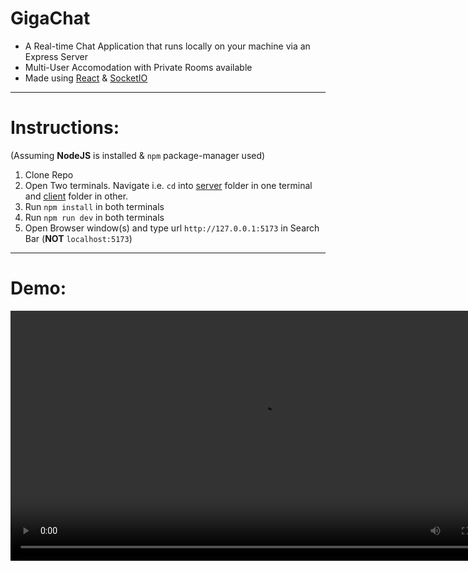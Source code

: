 # GigaChat

- A Real-time Chat Application that runs locally on your machine via an Express Server
- Multi-User Accomodation with Private Rooms available
- Made using [React](https://reactjs.org/) & [SocketIO](https://socket.io/)
---
# Instructions:
(Assuming **NodeJS** is installed & `npm` package-manager used)

1. Clone Repo
1. Open Two terminals. Navigate i.e. ```cd``` into [server](./server/) folder in one terminal and [client](./client/) folder in other.
1. Run `npm install` in both terminals
1. Run `npm run dev` in both terminals
1. Open Browser window(s) and type url `http://127.0.0.1:5173` in Search Bar (**NOT** `localhost:5173`)

---
# Demo:
<video src='./demo.mp4' width="800" />

---
